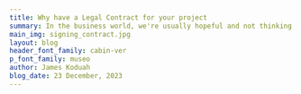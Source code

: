 ```yaml
---
title: Why have a Legal Contract for your project
summary: In the business world, we're usually hopeful and not thinking about bad things happening. But a contract is more than just protection from problems. It's like a helpful tool that not only helps deal with risks but also sets the stage for lots of good stuff.
main_img: signing_contract.jpg
layout: blog
header_font_family: cabin-ver
p_font_family: museo
author: James Koduah
blog_date: 23 December, 2023
---
```

<!-- 
In the dynamic realm of web development, where creativity meets technology, it's easy to get caught up in the excitement of bringing digital visions to life. However, amidst the pixels and code, one crucial aspect often overlooked is the necessity of a well-defined and executed contract for each project. In this blog post, we delve into the vital reasons why signing a contract is non-negotiable for a thriving web agency.

## Clarity and Expectations:
![clarity through glasses](/images/clarity.jpg)
A well-crafted contract acts as a roadmap, clearly defining the scope of the project. It outlines the deliverables, milestones, and timelines, ensuring that both the client and the web agency are on the same page. This clarity prevents misunderstandings and sets realistic expectations from the outset.

### Clarity Fuels Success:
In the dynamic world of web development, clarity is the linchpin that holds the entire project together. A legal contract serves as a detailed roadmap, providing both the web agency and the client with a clear understanding of what lies ahead. It goes beyond a mere formality; it is the foundational document that articulates the project's scope, objectives, and the roles and responsibilities of each party.

### Setting the Project Scope:
A legal contract explicitly defines the boundaries of the project. It outlines the specific features, functionalities, and deliverables that will be part of the final product. This clarity is invaluable in preventing scope creep—the gradual expansion of project goals without a corresponding adjustment in time or budget. By establishing a well-defined project scope, the contract becomes a compass, guiding the project toward successful completion.

### Aligning Expectations:
Misunderstandings can be the Achilles' heel of any project. A legal contract acts as a linguistic bridge, translating discussions and agreements into written terms that leave no room for ambiguity. It aligns the expectations of both the web agency and the client, ensuring that everyone is on the same page regarding project milestones, timelines, and the criteria for successful project completion.

### Avoiding Assumptions:
In the absence of a contract, assumptions can sneak into the project landscape, leading to confusion and potential disputes. A well-drafted contract acts as a proactive measure to prevent misunderstandings by clearly stating the expectations of both parties. It minimizes the risk of assumptions derailing the project and establishes a foundation of trust between the web agency and the client.

### Mitigating Risks:
A legal contract serves as a risk mitigation tool. By explicitly stating the terms and conditions under which the project will be executed, it provides a safety net for both parties. This includes addressing potential challenges, outlining dispute resolution mechanisms, and establishing the consequences of unforeseen circumstances. In essence, the contract becomes a risk management strategy that safeguards the interests of both the web agency and the client.

### Enhancing Communication:
Beyond its legal implications, a contract fosters open communication. During the contract negotiation phase, both parties engage in discussions that help clarify expectations and build a shared understanding. This collaborative process not only strengthens the working relationship but also sets a positive tone for the entire project.





## Legal Protection:
Contracts are more than just documents; they are legally binding agreements that protect both parties involved. By clearly stating the terms and conditions, a contract serves as a safeguard against potential disputes. It defines the responsibilities of each party, reducing the risk of legal complications down the road.

## Scope Changes and Additions:
In the fluid landscape of web development, project scopes can evolve. A contract provides a mechanism for addressing changes, ensuring that any modifications to the original plan are documented, agreed upon, and often accompanied by adjustments in project timelines and costs.

## Payment Terms:
One of the primary concerns for any web agency is timely and fair compensation for the services rendered. Contracts establish transparent payment terms, specifying amounts, due dates, and any relevant conditions. This not only ensures financial stability but also fosters a healthy client-agency relationship.

## Intellectual Property Rights:
Clearly outlining the ownership of intellectual property is paramount in a digital landscape where design and code are valuable assets. Contracts define who retains the rights to the work, providing both parties with a clear understanding of how the intellectual property will be handled post-project completion.

## Project Termination:
In unfortunate situations where a project needs to be terminated prematurely, a well-structured contract provides guidance on the process. It specifies the conditions under which termination is acceptable and outlines any associated costs or penalties, protecting both the agency and the client.

## Professionalism and Credibility:
Presenting clients with a comprehensive contract reflects professionalism and instills confidence. It demonstrates that your web agency operates with a commitment to transparency, accountability, and ethical business practices, enhancing your credibility in the competitive market.

### Conclusion
In the world of web development, where innovation and collaboration thrive, a solid foundation is essential. Contracts serve as the bedrock of successful projects, providing structure, protection, and clarity. Embracing the practice of signing a contract for each project isn't just a best practice—it's a cornerstone of a reputable and successful web agency.

In essence, a contract is more than a formality; it's a commitment to excellence, a shield against uncertainties, and a testament to the professionalism that defines your web agency. So, before you embark on your next digital venture, ensure that your contracts are as meticulously crafted as the websites you build. Your projects—and your clients—will thank you for it.
 -->
